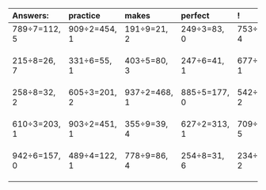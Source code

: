 | Answers: | practice | makes | perfect | ! |
| :--- | :--- | :--- | :--- | :--- |
| 789÷7=112, 5 | 909÷2=454, 1 | 191÷9=21, 2 | 249÷3=83, 0 | 753÷7=107, 4 | 
|   |   |   |   |   | 
|   |   |   |   |   | 
|   |   |   |   |   | 
| 215÷8=26, 7 | 331÷6=55, 1 | 403÷5=80, 3 | 247÷6=41, 1 | 677÷4=169, 1 | 
|   |   |   |   |   | 
|   |   |   |   |   | 
|   |   |   |   |   | 
| 258÷8=32, 2 | 605÷3=201, 2 | 937÷2=468, 1 | 885÷5=177, 0 | 542÷3=180, 2 | 
|   |   |   |   |   | 
|   |   |   |   |   | 
|   |   |   |   |   | 
| 610÷3=203, 1 | 903÷2=451, 1 | 355÷9=39, 4 | 627÷2=313, 1 | 709÷8=88, 5 | 
|   |   |   |   |   | 
|   |   |   |   |   | 
|   |   |   |   |   | 
| 942÷6=157, 0 | 489÷4=122, 1 | 778÷9=86, 4 | 254÷8=31, 6 | 234÷4=58, 2 | 
|   |   |   |   |   | 
|   |   |   |   |   | 
|   |   |   |   |   | 
